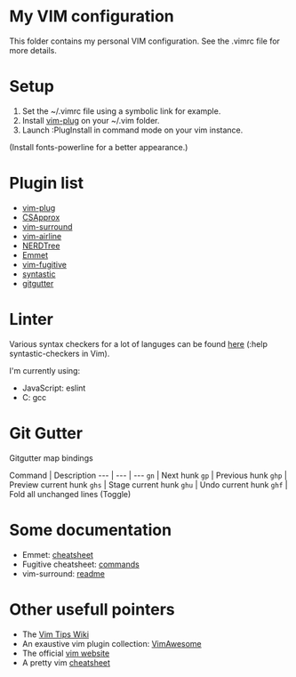 # My VIM configuration
This folder contains my personal VIM configuration.
See the .vimrc file for more details.

# Setup
 1. Set the ~/.vimrc file using a symbolic link for example.
 2. Install [vim-plug](https://github.com/junegunn/vim-plug) on your ~/.vim folder.
 3. Launch :PlugInstall in command mode on your vim instance.

(Install fonts-powerline for a better appearance.)

# Plugin list
 - [vim-plug](https://github.com/junegunn/vim-plug)
 - [CSApprox](https://github.com/godlygeek/csapprox)
 - [vim-surround](https://github.com/tpope/vim-surround)
 - [vim-airline](https://github.com/vim-airline/vim-airline)
 - [NERDTree](https://github.com/preservim/nerdtree)
 - [Emmet](https://github.com/mattn/emmet-vim)
 - [vim-fugitive](https://github.com/tpope/vim-fugitive)
 - [syntastic](https://github.com/vim-syntastic/syntastic)
 - [gitgutter](https://github.com/airblade/vim-gitgutter)

# Linter
Various syntax checkers for a lot of languges can be found
[here](https://github.com/vim-syntastic/syntastic/blob/master/doc/syntastic-checkers.txt)
(:help syntastic-checkers in Vim).

I'm currently using:
 - JavaScript: eslint
 - C: gcc

# Git Gutter
Gitgutter map bindings

Command | Description
--- | --- | ---
`gn` | Next hunk
`gp` | Previous hunk
`ghp` | Preview current hunk
`ghs` | Stage current hunk
`ghu` | Undo current hunk
`ghf` | Fold all unchanged lines (Toggle)

# Some documentation
 - Emmet:
 	[cheatsheet](https://docs.emmet.io/cheat-sheet/)
 - Fugitive cheatsheet:
 	[commands](https://github.com/yanick/cheatsheets/blob/master/vim/fugitive.mkd)
 - vim-surround:
 	[readme](https://github.com/tpope/vim-surround/blob/master/README.markdown)

# Other usefull pointers
 - The [Vim Tips Wiki](https://vim.fandom.com/wiki/Vim_Tips_Wiki)
 - An exaustive vim plugin collection: [VimAwesome](https://vimawesome.com/)
 - The official [vim website](https://www.vim.org/)
 - A pretty vim [cheatsheet](https://devhints.io/vim)
